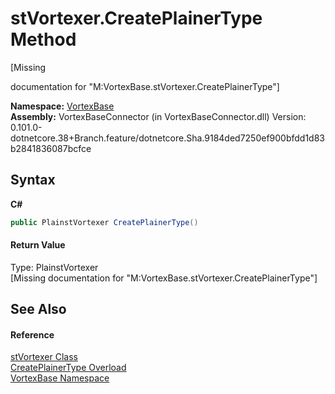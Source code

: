 # stVortexer.CreatePlainerType Method 
 

\[Missing <summary> documentation for "M:VortexBase.stVortexer.CreatePlainerType"\]

**Namespace:**&nbsp;<a href="N_VortexBase.md">VortexBase</a><br />**Assembly:**&nbsp;VortexBaseConnector (in VortexBaseConnector.dll) Version: 0.101.0-dotnetcore.38+Branch.feature/dotnetcore.Sha.9184ded7250ef900bfdd1d83b2841836087bcfce

## Syntax

**C#**<br />
``` C#
public PlainstVortexer CreatePlainerType()
```


#### Return Value
Type: PlainstVortexer<br />\[Missing <returns> documentation for "M:VortexBase.stVortexer.CreatePlainerType"\]

## See Also


#### Reference
<a href="T_VortexBase_stVortexer.md">stVortexer Class</a><br /><a href="Overload_VortexBase_stVortexer_CreatePlainerType.md">CreatePlainerType Overload</a><br /><a href="N_VortexBase.md">VortexBase Namespace</a><br />